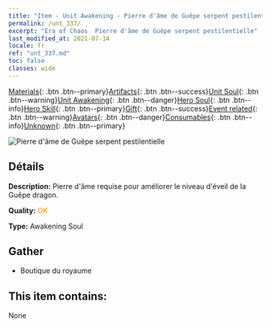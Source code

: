 ```yaml
---
title: "Item - Unit Awakening - Pierre d'âme de Guêpe serpent pestilentielle"
permalink: /unt_337/
excerpt: "Era of Chaos  Pierre d'âme de Guêpe serpent pestilentielle"
last_modified_at: 2021-07-14
locale: fr
ref: "unt_337.md"
toc: false
classes: wide
---
```

 [Materials](/ItemsFR/){: .btn .btn--primary}[Artifacts](/ItemsFR/Artifacts/){: .btn .btn--success}[Unit Soul](/ItemsFR/UnitSoul/){: .btn .btn--warning}[Unit Awakening](/ItemsFR/UnitAwakening/){: .btn .btn--danger}[Hero Soul](/ItemsFR/HeroSoul/){: .btn .btn--info}[Hero Skill](/ItemsFR/HeroSkill/){: .btn .btn--primary}[Gift](/ItemsFR/Gift/){: .btn .btn--success}[Event related](/ItemsFR/Events/){: .btn .btn--warning}[Avatars](/ItemsFR/Avatars/){: .btn .btn--danger}[Consumables](/ItemsFR/Consumables/){: .btn .btn--info}[Unknown](/ItemsFR/Unknown/){: .btn .btn--primary}

 ![Pierre d'âme de Guêpe serpent pestilentielle](/images/u/tia_longying.jpg)

## Détails
 **Description:** Pierre d'âme requise pour améliorer le niveau d'éveil de la Guêpe dragon.

 **Quality:** <span style="color: #FF8C00">OK</span>

 **Type:** Awakening Soul

## Gather

*    Boutique du royaume 

## This item contains:

  None

